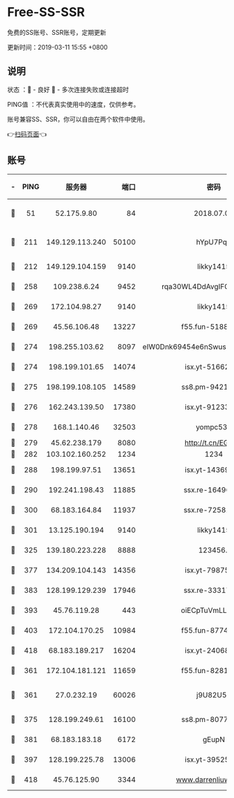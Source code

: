 # Free-SS-SSR

免费的SS账号、SSR账号，定期更新

更新时间：2019-03-11 15:55 +0800

## 说明

状态     ：🙂 - 良好 🙁 - 多次连接失败或连接超时

PING值   ：不代表真实使用中的速度，仅供参考。

账号兼容SS、SSR，你可以自由在两个软件中使用。

👉[扫码页面](https://liesauer.github.io/Free-SS-SSR/)👈

## 账号

|-|PING|服务器|端口|密码|加密方式|区域|
|:----:|:----:|:-----:|-----:|:----:|:----:|:----:|
|🙂|51|52.175.9.80|84|2018.07.07|chacha20-ietf-poly1305|HK|
|🙂|211|149.129.113.240|50100|hYpU7PqP|chacha20-ietf-poly1305|CN|
|🙂|212|149.129.104.159|9140|likky1415|aes-256-cfb|HK|
|🙂|258|109.238.6.24|9452|rqa30WL4DdAvgIFG6Fs3znzTa|aes-256-cfb|FR|
|🙂|269|172.104.98.27|9140|likky1415|aes-256-cfb|JP|
|🙂|269|45.56.106.48|13227|f55.fun-51885507|aes-256-cfb|US|
|🙂|274|198.255.103.62|8097|eIW0Dnk69454e6nSwuspv9DmS201tQ0D|aes-256-cfb|US|
|🙂|274|198.199.101.65|14074|isx.yt-51662439|aes-256-cfb|US|
|🙂|275|198.199.108.105|14589|ss8.pm-94215844|aes-256-cfb|US|
|🙂|276|162.243.139.50|17380|isx.yt-91233807|aes-256-cfb|US|
|🙂|278|168.1.140.46|32503|yompc535|aes-256-cfb|AU|
|🙂|279|45.62.238.179|8080|http://t.cn/EGJIyrl|rc4-md5|CA|
|🙂|282|103.102.160.252|1234|1234|rc4-md5|JP|
|🙂|288|198.199.97.51|13651|isx.yt-14369544|aes-256-cfb|US|
|🙂|290|192.241.198.43|11885|ssx.re-16496938|aes-256-cfb|US|
|🙂|300|68.183.164.84|11937|ssx.re-72581382|aes-256-cfb|US|
|🙂|301|13.125.190.194|9140|likky1415|aes-256-cfb|KR|
|🙂|325|139.180.223.228|8888|123456..|aes-256-cfb|JP|
|🙂|377|134.209.104.143|14356|isx.yt-79875386|aes-256-cfb|SG|
|🙂|383|128.199.129.239|17946|ssx.re-33317571|aes-256-cfb|SG|
|🙂|393|45.76.119.28|443|oiECpTuVmLLxk4Ts|aes-256-cfb|AU|
|🙂|403|172.104.170.25|10984|f55.fun-87743875|aes-256-cfb|SG|
|🙂|418|68.183.189.217|16204|isx.yt-24068844|aes-256-cfb|SG|
|🙂|361|172.104.181.121|11659|f55.fun-82812137|aes-256-cfb|SG|
|🙂|361|27.0.232.19|60026|j9U82U53|xchacha20-ietf-poly1305|HK|
|🙂|375|128.199.249.61|16100|ss8.pm-80771462|aes-256-cfb|SG|
|🙂|381|68.183.183.18|6172|gEupN|aes-256-cfb|SG|
|🙂|397|128.199.225.78|13006|isx.yt-39525710|aes-256-cfb|SG|
|🙂|418|45.76.125.90|3344|www.darrenliuwei.com|aes-256-cfb|AU|
